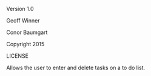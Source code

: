 Version 1.0

Geoff Winner

Conor Baumgart

Copyright 2015

LICENSE

Allows the user to enter and delete tasks on a to do list.

